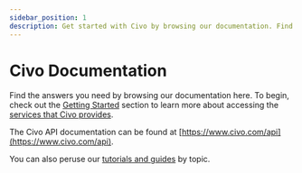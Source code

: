 ```yaml
---
sidebar_position: 1
description: Get started with Civo by browsing our documentation. Find answers to your questions and learn more about Civo services in the Account section.
---
```


# Civo Documentation

Find the answers you need by browsing our documentation here. To begin, check out the [Getting Started](./overview/index.md) section to learn more about accessing the [services that Civo provides](./overview/index.md).

The Civo API documentation can be found at [https://www.civo.com/api](https://www.civo.com/api).

You can also peruse our [tutorials and guides](https://www.civo.com/learn) by topic.
